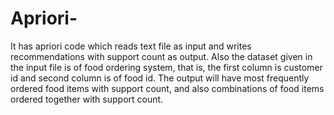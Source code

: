 # Apriori-
It has apriori code which reads text file as input and writes recommendations with support count as output. 
Also the dataset given in the input file is of food ordering system, that is, the first column is customer id and second column is of food id.
The output will have most frequently ordered food items with support count, and also combinations of food items ordered together with support count.
